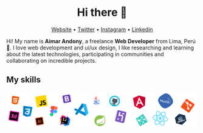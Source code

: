 <h1 align="center">Hi there 👋</h1>

<p align="center">
  <a href="https://andony.netlify.app" target="_blank">Website</a> •
  <a href="https://twitter.com/aimarandony_" target="_blank">Twitter</a> •
  <a href="https://www.instagram.com/aimarandony" target="_blank">Instagram</a> •
  <a href="https://www.linkedin.com/in/aimar-andony" target="_blank">Linkedin</a>
</p>

Hi! My name is __Aimar Andony__, a freelance __Web Developer__ from Lima, Perú 🚩. I love web development and ui/ux design, I like researching and learning about the latest technologies, participating in communities and collaborating on incredible projects.

## My skills

<p align="center">
  <img align="center" alt="languages & tools" src="https://github.com/aimarandony/aimarandony/blob/main/technologies.png" />
</p>
